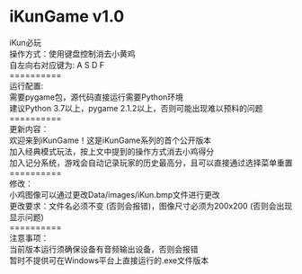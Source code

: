 # iKunGame v1.0
iKun必玩<br>
操作方式：使用键盘控制消去小黄鸡<br>
自左向右对应键为: A S D F<br>
==========<br>
运行配置:<br>
需要pygame包，源代码直接运行需要Python环境<br>
建议Python 3.7以上，pygame 2.1.2以上，否则可能出现难以预料的问题<br>
==========<br>
更新内容：<br>
欢迎来到iKunGame！这是iKunGame系列的首个公开版本<br>
加入经典模式玩法，按上文中提到的操作方式消去小鸡得分<br>
加入记分系统，游戏会自动记录玩家的历史最高分，且可以直接通过选择菜单重置<br>
==========<br>
修改：<br>
小鸡图像可以通过更改Data/images/iKun.bmp文件进行更改<br>
更改要求：文件名必须不变 (否则会报错)，图像尺寸必须为200x200 (否则会出现显示问题)<br>
==========<br>
注意事项：<br>
当前版本运行须确保设备有音频输出设备，否则会报错<br>
暂时不提供可在Windows平台上直接运行的.exe文件版本
